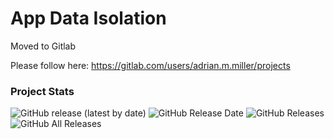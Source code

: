 # App Data Isolation

Moved to Gitlab

Please follow here: https://gitlab.com/users/adrian.m.miller/projects

### Project Stats ###

![GitHub release (latest by date)](https://img.shields.io/github/v/release/adrianmmiller/AppDataIsolation?label=Release&style=plastic) ![GitHub Release Date](https://img.shields.io/github/release-date/adrianmmiller/AppDataIsolation?label=Release%20Date&style=plastic) ![GitHub Releases](https://img.shields.io/github/downloads/adrianmmiller/AppDataIsolation/latest/total?label=Downloads%20%28Latest%20Release%29&style=plastic) ![GitHub All Releases](https://img.shields.io/github/downloads/adrianmmiller/AppDataIsolation/total?label=Total%20Downloads%20%28All%20Releases%29&style=plastic)
